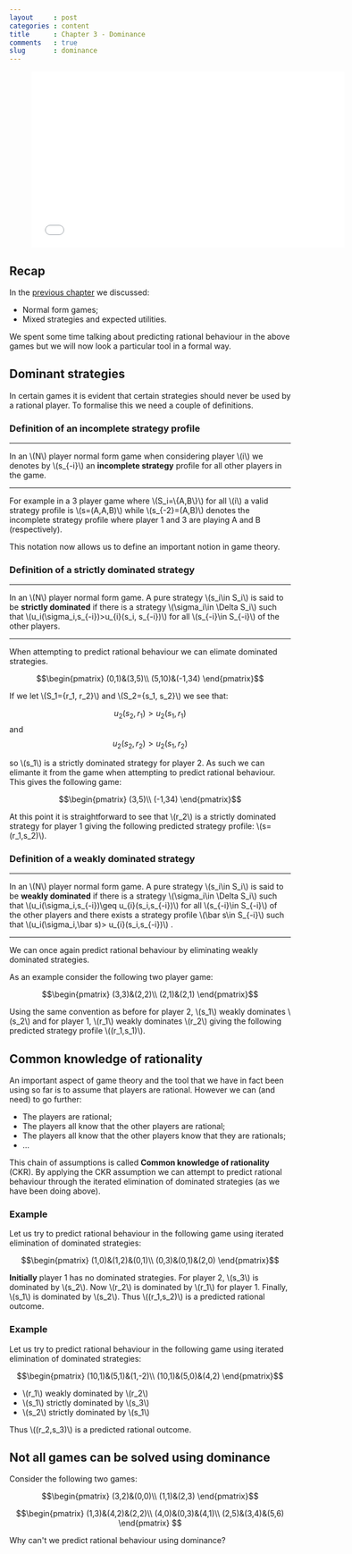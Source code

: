 ```yaml
---
layout     : post
categories : content
title      : Chapter 3 - Dominance
comments   : true
slug       : dominance
---
```


<div class="video">
    <figure>
    <iframe width="560" height="315" src="//www.youtube.com/embed/5D9LzCvvKH8" frameborder="0" allowfullscreen></iframe>
    </figure>
</div>

## Recap

In the [previous chapter]({{site.baseurl}}/Content/Chapter_02-Normal_Form_Games) we discussed:

- Normal form games;
- Mixed strategies and expected utilities.

We spent some time talking about predicting rational behaviour in the above games but we will now look a particular tool in a formal way.

## Dominant strategies

In certain games it is evident that certain strategies should never be used by a rational player. To formalise this we need a couple of definitions.

### Definition of an incomplete strategy profile

---

In an \\(N\\) player normal form game when considering player \\(i\\) we denotes by \\(s_{-i}\\) an **incomplete strategy** profile for all other players in the game.

---

For example in a 3 player game where \\(S_i=\\{A,B\\}\\) for all \\(i\\) a valid strategy profile is \\(s=(A,A,B)\\) while \\(s_{-2}=(A,B)\\) denotes the incomplete strategy profile where player 1 and 3 are playing A and B (respectively).

This notation now allows us to define an important notion in game theory.

### Definition of a strictly dominated strategy


---

In an \\(N\\) player normal form game. A pure strategy \\(s_i\in S_i\\) is said to be **strictly dominated** if there is a strategy \\(\sigma_i\in \Delta S_i\\) such that \\(u_i(\sigma\_i,s\_{-i})>u\_{i}(s\_i, s\_{-i})\\) for all \\(s\_{-i}\in S\_{-i}\\) of the other players.

---

When attempting to predict rational behaviour we can elimate dominated strategies.

$$\begin{pmatrix}
(0,1)&(3,5)\\
(5,10)&(-1,34)
\end{pmatrix}$$

If we let \\(S_1=\{r_1, r_2\}\\) and \\(S_2=\{s_1, s_2\}\\) we see that:

$$u_2(s_2,r_1)>u_2(s_1,r_1)$$
and
$$u_2(s_2,r_2)>u_2(s_1,r_2)$$

so \\(s_1\\) is a strictly dominated strategy for player 2. As such we can elimante it from the game when attempting to predict rational behaviour.  This gives the following game:

$$\begin{pmatrix}
(3,5)\\
(-1,34)
\end{pmatrix}$$

At this point it is straightforward to see that \\(r_2\\) is a strictly dominated strategy for player 1 giving the following predicted strategy profile: \\(s=(r_1,s_2)\\).

### Definition of a weakly dominated strategy

---

In an \\(N\\) player normal form game. A pure strategy \\(s_i\in S_i\\) is said to be **weakly dominated** if there is a strategy \\(\sigma_i\in \Delta S_i\\) such that \\(u_i(\sigma_i,s\_{-i})\geq u\_{i}(s_i,s\_{-i})\\) for all \\(s_{-i}\in S\_{-i}\\) of the other players and there exists a strategy profile \\(\bar s\in S\_{-i}\\) such that \\(u_i(\sigma_i,\bar s)> u\_{i}(s_i,s\_{-i})\\) .

---

We can once again predict rational behaviour by eliminating weakly dominated strategies.

As an example consider the following two player game:

$$\begin{pmatrix}
(3,3)&(2,2)\\
(2,1)&(2,1)
\end{pmatrix}$$

Using the same convention as before for player 2, \\(s_1\\) weakly dominates \\(s_2\\) and for player 1, \\(r_1\\) weakly dominates \\(r_2\\) giving the following predicted strategy profile \\((r_1,s_1)\\).

## Common knowledge of rationality

An important aspect of game theory and the tool that we have in fact been using so far is to assume that players are rational. However we can (and need) to go further:

- The players are rational;
- The players all know that the other players are rational;
- The players all know that the other players know that they are rationals;
- ...

This chain of assumptions is called **Common knowledge of rationality** (CKR). By applying the CKR assumption we can attempt to predict rational behaviour through the iterated elimination of dominated strategies (as we have been doing above).

### Example

Let us try to predict rational behaviour in the following game using iterated elimination of dominated strategies:

$$\begin{pmatrix}
(1,0)&(1,2)&(0,1)\\
(0,3)&(0,1)&(2,0)
\end{pmatrix}$$

**Initially** player 1 has no dominated strategies. For player 2, \\(s_3\\) is dominated by \\(s_2\\). Now \\(r_2\\) is dominated by \\(r_1\\) for player 1. Finally, \\(s_1\\) is dominated by \\(s_2\\). Thus \\((r_1,s_2)\\) is a predicted rational outcome.

### Example

Let us try to predict rational behaviour in the following game using iterated elimination of dominated strategies:

$$\begin{pmatrix}
(10,1)&(5,1)&(1,-2)\\
(10,1)&(5,0)&(4,2)
\end{pmatrix}$$

- \\(r_1\\) weakly dominated by \\(r_2\\)
- \\(s_1\\) strictly dominated by \\(s_3\\)
- \\(s_2\\) strictly dominated by \\(s_1\\)

Thus \\((r_2,s_3)\\) is a predicted rational outcome.


## Not all games can be solved using dominance

Consider the following two games:

$$\begin{pmatrix}
(3,2)&(0,0)\\
(1,1)&(2,3)
\end{pmatrix}$$

$$\begin{pmatrix}
(1,3)&(4,2)&(2,2)\\
(4,0)&(0,3)&(4,1)\\
(2,5)&(3,4)&(5,6)
\end{pmatrix}
$$

Why can't we predict rational behaviour using dominance?
